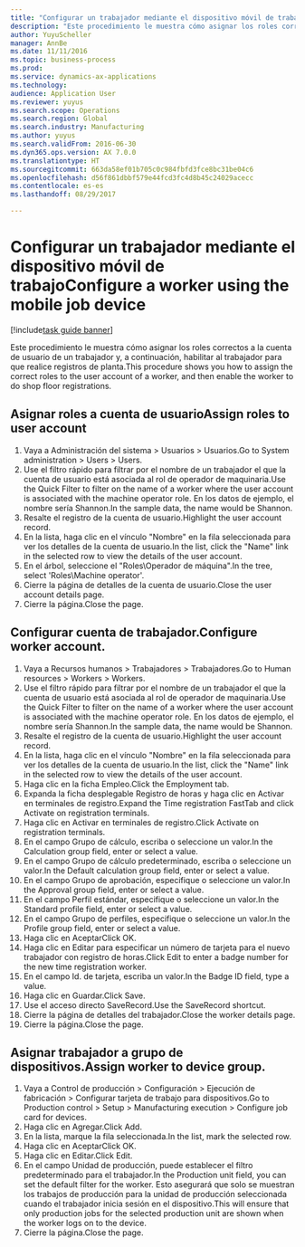 ```yaml
--- 
title: "Configurar un trabajador mediante el dispositivo móvil de trabajo"
description: "Este procedimiento le muestra cómo asignar los roles correctos a la cuenta de usuario de un trabajador y, a continuación, habilitar al trabajador para que realice registros de planta."
author: YuyuScheller
manager: AnnBe
ms.date: 11/11/2016
ms.topic: business-process
ms.prod: 
ms.service: dynamics-ax-applications
ms.technology: 
audience: Application User
ms.reviewer: yuyus
ms.search.scope: Operations
ms.search.region: Global
ms.search.industry: Manufacturing
ms.author: yuyus
ms.search.validFrom: 2016-06-30
ms.dyn365.ops.version: AX 7.0.0
ms.translationtype: HT
ms.sourcegitcommit: 663da58ef01b705c0c984fbfd3fce8bc31be04c6
ms.openlocfilehash: d56f861dbbf579e44fcd3fc4d8b45c24029acecc
ms.contentlocale: es-es
ms.lasthandoff: 08/29/2017

---
```

# <a name="configure-a-worker-using-the-mobile-job-device"></a><span data-ttu-id="78cef-103">Configurar un trabajador mediante el dispositivo móvil de trabajo</span><span class="sxs-lookup"><span data-stu-id="78cef-103">Configure a worker using the mobile job device</span></span>

[!include[task guide banner](../../includes/task-guide-banner.md)]

<span data-ttu-id="78cef-104">Este procedimiento le muestra cómo asignar los roles correctos a la cuenta de usuario de un trabajador y, a continuación, habilitar al trabajador para que realice registros de planta.</span><span class="sxs-lookup"><span data-stu-id="78cef-104">This procedure shows you how to assign the correct roles to the user account of a worker, and then enable the worker to do shop floor registrations.</span></span>


## <a name="assign-roles-to-user-account"></a><span data-ttu-id="78cef-105">Asignar roles a cuenta de usuario</span><span class="sxs-lookup"><span data-stu-id="78cef-105">Assign roles to user account</span></span>
1. <span data-ttu-id="78cef-106">Vaya a Administración del sistema > Usuarios > Usuarios.</span><span class="sxs-lookup"><span data-stu-id="78cef-106">Go to System administration > Users > Users.</span></span>
2. <span data-ttu-id="78cef-107">Use el filtro rápido para filtrar por el nombre de un trabajador el que la cuenta de usuario está asociada al rol de operador de maquinaria.</span><span class="sxs-lookup"><span data-stu-id="78cef-107">Use the Quick Filter to filter on the name of a worker where the user account is associated with the machine operator role.</span></span> <span data-ttu-id="78cef-108">En los datos de ejemplo, el nombre sería Shannon.</span><span class="sxs-lookup"><span data-stu-id="78cef-108">In the sample data, the name would be Shannon.</span></span>
3. <span data-ttu-id="78cef-109">Resalte el registro de la cuenta de usuario.</span><span class="sxs-lookup"><span data-stu-id="78cef-109">Highlight the user account record.</span></span>
4. <span data-ttu-id="78cef-110">En la lista, haga clic en el vínculo "Nombre" en la fila seleccionada para ver los detalles de la cuenta de usuario.</span><span class="sxs-lookup"><span data-stu-id="78cef-110">In the list, click the "Name" link in the selected row to view the details of the user account.</span></span>
5. <span data-ttu-id="78cef-111">En el árbol, seleccione el "Roles\Operador de máquina".</span><span class="sxs-lookup"><span data-stu-id="78cef-111">In the tree, select 'Roles\Machine operator'.</span></span>
6. <span data-ttu-id="78cef-112">Cierre la página de detalles de la cuenta de usuario.</span><span class="sxs-lookup"><span data-stu-id="78cef-112">Close the user account details page.</span></span>
7. <span data-ttu-id="78cef-113">Cierre la página.</span><span class="sxs-lookup"><span data-stu-id="78cef-113">Close the page.</span></span>

## <a name="configure-worker-account"></a><span data-ttu-id="78cef-114">Configurar cuenta de trabajador.</span><span class="sxs-lookup"><span data-stu-id="78cef-114">Configure worker account.</span></span>
1. <span data-ttu-id="78cef-115">Vaya a Recursos humanos > Trabajadores > Trabajadores.</span><span class="sxs-lookup"><span data-stu-id="78cef-115">Go to Human resources > Workers > Workers.</span></span>
2. <span data-ttu-id="78cef-116">Use el filtro rápido para filtrar por el nombre de un trabajador el que la cuenta de usuario está asociada al rol de operador de maquinaria.</span><span class="sxs-lookup"><span data-stu-id="78cef-116">Use the Quick Filter to filter on the name of a worker where the user account is associated with the machine operator role.</span></span> <span data-ttu-id="78cef-117">En los datos de ejemplo, el nombre sería Shannon.</span><span class="sxs-lookup"><span data-stu-id="78cef-117">In the sample data, the name would be Shannon.</span></span>
3. <span data-ttu-id="78cef-118">Resalte el registro de la cuenta de usuario.</span><span class="sxs-lookup"><span data-stu-id="78cef-118">Highlight the user account record.</span></span>
4. <span data-ttu-id="78cef-119">En la lista, haga clic en el vínculo "Nombre" en la fila seleccionada para ver los detalles de la cuenta de usuario.</span><span class="sxs-lookup"><span data-stu-id="78cef-119">In the list, click the "Name" link in the selected row to view the details of the user account.</span></span>
5. <span data-ttu-id="78cef-120">Haga clic en la ficha Empleo.</span><span class="sxs-lookup"><span data-stu-id="78cef-120">Click the Employment tab.</span></span>
6. <span data-ttu-id="78cef-121">Expanda la ficha desplegable Registro de horas y haga clic en Activar en terminales de registro.</span><span class="sxs-lookup"><span data-stu-id="78cef-121">Expand the Time registration FastTab and click Activate on registration terminals.</span></span>
7. <span data-ttu-id="78cef-122">Haga clic en Activar en terminales de registro.</span><span class="sxs-lookup"><span data-stu-id="78cef-122">Click Activate on registration terminals.</span></span>
8. <span data-ttu-id="78cef-123">En el campo Grupo de cálculo, escriba o seleccione un valor.</span><span class="sxs-lookup"><span data-stu-id="78cef-123">In the Calculation group field, enter or select a value.</span></span>
9. <span data-ttu-id="78cef-124">En el campo Grupo de cálculo predeterminado, escriba o seleccione un valor.</span><span class="sxs-lookup"><span data-stu-id="78cef-124">In the Default calculation group field, enter or select a value.</span></span>
10. <span data-ttu-id="78cef-125">En el campo Grupo de aprobación, especifique o seleccione un valor.</span><span class="sxs-lookup"><span data-stu-id="78cef-125">In the Approval group field, enter or select a value.</span></span>
11. <span data-ttu-id="78cef-126">En el campo Perfil estándar, especifique o seleccione un valor.</span><span class="sxs-lookup"><span data-stu-id="78cef-126">In the Standard profile field, enter or select a value.</span></span>
12. <span data-ttu-id="78cef-127">En el campo Grupo de perfiles, especifique o seleccione un valor.</span><span class="sxs-lookup"><span data-stu-id="78cef-127">In the Profile group field, enter or select a value.</span></span>
13. <span data-ttu-id="78cef-128">Haga clic en Aceptar</span><span class="sxs-lookup"><span data-stu-id="78cef-128">Click OK.</span></span>
14. <span data-ttu-id="78cef-129">Haga clic en Editar para especificar un número de tarjeta para el nuevo trabajador con registro de horas.</span><span class="sxs-lookup"><span data-stu-id="78cef-129">Click Edit to enter a badge number for the new time registration worker.</span></span>
15. <span data-ttu-id="78cef-130">En el campo Id. de tarjeta, escriba un valor.</span><span class="sxs-lookup"><span data-stu-id="78cef-130">In the Badge ID field, type a value.</span></span>
16. <span data-ttu-id="78cef-131">Haga clic en Guardar.</span><span class="sxs-lookup"><span data-stu-id="78cef-131">Click Save.</span></span>
17. <span data-ttu-id="78cef-132">Use el acceso directo SaveRecord.</span><span class="sxs-lookup"><span data-stu-id="78cef-132">Use the SaveRecord shortcut.</span></span>
18. <span data-ttu-id="78cef-133">Cierre la página de detalles del trabajador.</span><span class="sxs-lookup"><span data-stu-id="78cef-133">Close the worker details page.</span></span>
19. <span data-ttu-id="78cef-134">Cierre la página.</span><span class="sxs-lookup"><span data-stu-id="78cef-134">Close the page.</span></span>

## <a name="assign-worker-to-device-group"></a><span data-ttu-id="78cef-135">Asignar trabajador a grupo de dispositivos.</span><span class="sxs-lookup"><span data-stu-id="78cef-135">Assign worker to device group.</span></span>
1. <span data-ttu-id="78cef-136">Vaya a Control de producción > Configuración > Ejecución de fabricación > Configurar tarjeta de trabajo para dispositivos.</span><span class="sxs-lookup"><span data-stu-id="78cef-136">Go to Production control > Setup > Manufacturing execution > Configure job card for devices.</span></span>
2. <span data-ttu-id="78cef-137">Haga clic en Agregar.</span><span class="sxs-lookup"><span data-stu-id="78cef-137">Click Add.</span></span>
3. <span data-ttu-id="78cef-138">En la lista, marque la fila seleccionada.</span><span class="sxs-lookup"><span data-stu-id="78cef-138">In the list, mark the selected row.</span></span>
4. <span data-ttu-id="78cef-139">Haga clic en Aceptar</span><span class="sxs-lookup"><span data-stu-id="78cef-139">Click OK.</span></span>
5. <span data-ttu-id="78cef-140">Haga clic en Editar.</span><span class="sxs-lookup"><span data-stu-id="78cef-140">Click Edit.</span></span>
6. <span data-ttu-id="78cef-141">En el campo Unidad de producción, puede establecer el filtro predeterminado para el trabajador.</span><span class="sxs-lookup"><span data-stu-id="78cef-141">In the Production unit field, you can set the default filter for the worker.</span></span> <span data-ttu-id="78cef-142">Esto asegurará que solo se muestran los trabajos de producción para la unidad de producción seleccionada cuando el trabajador inicia sesión en el dispositivo.</span><span class="sxs-lookup"><span data-stu-id="78cef-142">This will ensure that only production jobs for the selected production unit are shown when the worker logs on to the device.</span></span>
7. <span data-ttu-id="78cef-143">Cierre la página.</span><span class="sxs-lookup"><span data-stu-id="78cef-143">Close the page.</span></span>


